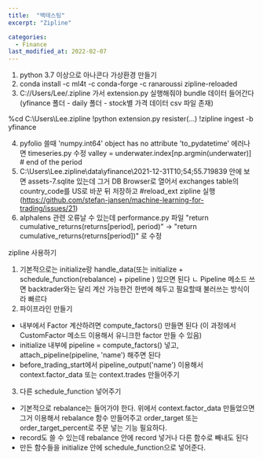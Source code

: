 ```yaml
---
title:  "백테스팅"
excerpt: "Zipline"

categories:
  - Finance
last_modified_at: 2022-02-07
---
```


1. python 3.7 이상으로 아나콘다 가상환경 만들기
2. conda install -c ml4t -c conda-forge -c ranaroussi zipline-reloaded
3. C://Users/Lee/.zipline 가서 extension.py 실행해줘야 bundle 데이터 들어간다
(yfinance 폴더 - daily 폴더 - stock별 가격 데이터 csv 파일 존재)

%cd C:\Users\Lee\.zipline
!python extension.py
resister(...)
!zipline ingest -b yfinance

4. pyfolio 쓸때 'numpy.int64' object has no attribute 'to_pydatetime' 에러나면 timeseries.py 수정
valley = underwater.index[np.argmin(underwater)] # end of the period
5. C:\Users\Lee\.zipline\data\yfinance\2021-12-31T10;54;55.719839 안에 보면 assets-7.sqlite 있는데 그거 DB Browser로 열어서 exchanges table의 country_code를 US로 바꾼 뒤 저장하고 #reload_ext zipline 실행 (https://github.com/stefan-jansen/machine-learning-for-trading/issues/21)
6. alphalens 관련 오류날 수 있는데 performance.py 파일 "return cumulative_returns(returns[period], period)" -> "return cumulative_returns(returns[period])" 로 수정

zipline 사용하기
1. 기본적으로는 initialize랑 handle_data(또는 initialize + schedule_function(rebalance) + pipeline ) 있으면 된다
ㄴ Pipeline 메소드 쓰면 backtrader와는 달리 계산 가능한건 한번에 해두고 필요할때 불러쓰는 방식이라 빠르다
2. 파이프라인 만들기
- 내부에서 Factor 계산하려면 compute_factors() 만들면 된다 (이 과정에서 CustomFactor 메소드 이용해서 유니크한 factor 만들 수 있음)
- initialize 내부에 pipeline = compute_factors() 넣고, attach_pipeline(pipeline, 'name') 해주면 된다
- before_trading_start에서 pipeline_output('name') 이용해서 context.factor_data 또는 context.trades 만들어주기
3. 다른 schedule_function 넣어주기
- 기본적으로 rebalance는 들어가야 한다. 위에서 context.factor_data 만들었으면 그거 이용해서 rebalance 함수 만들어주고 order_target 또는 order_target_percent로 주문 넣는 기능 필요하다.
- record도 쓸 수 있는데 rebalance 안에 record 넣거나 다른 함수로 빼내도 된다
- 만든 함수들을 initialize 안에 schedule_function으로 넣어준다.  